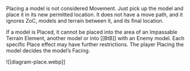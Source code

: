 Placing a model is not considered Movement.
Just pick up the model and place it in its new permitted location.
It does not have a move path, and it ignores ZoC, models and terrain between it, and its final location.

If a model is Placed, it cannot be placed into the area of an Impassable Terrain Element, another model or into [[BtB]] with an Enemy model.
Each specific Place effect may have further restrictions.
The player Placing the model decides the model’s Facing.

![[diagram-place.webp]]